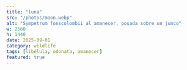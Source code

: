 ```yaml
---
title: "luna"
src: "/photos/moon.webp"
alt: "Sympetrum fonscolombii al amanecer, posada sobre un junco"
w: 2560
h: 1440
date: 2025-09-01
category: wildlife
tags: [libélula, odonata, amanecer]
featured: true
---
```

